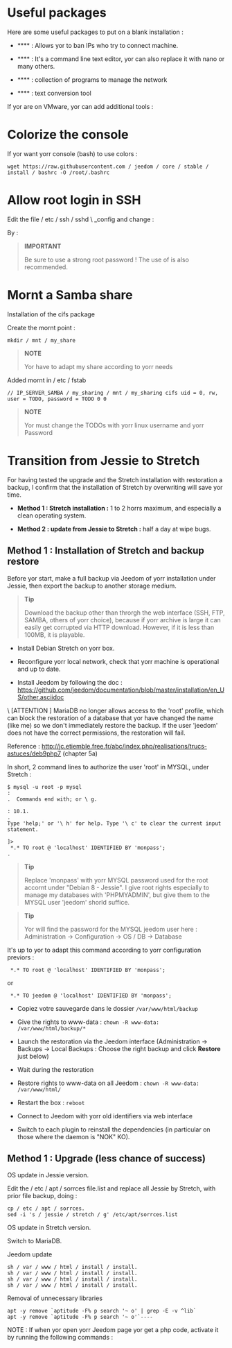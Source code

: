 Useful packages 
==============

Here are some useful packages to put on a blank installation :

-   **** : Allows yor to ban IPs who try to connect
    machine.

-   **** : It's a command line text editor, yor can
    also replace it with nano or many others.

-   **** : collection of programs to manage the network

-   **** : text conversion tool

<!-- -->

    

If yor are on VMware, yor can add additional tools
:

    

Colorize the console 
====================

If yor want yorr console (bash) to use colors :

    
    wget https://raw.githubusercontent.com / jeedom / core / stable / install / bashrc -O /root/.bashrc
    

Allow root login in SSH 
==================================

Edit the file / etc / ssh / sshd \ _config and change :

    

By :

    

> **IMPORTANT**
>
> Be sure to use a strong root password ! The use of
>  is also recommended.

Mornt a Samba share 
=======================

Installation of the cifs package

    

Create the mornt point :

    mkdir / mnt / my_share

> **NOTE**
>
> Yor have to adapt my share according to yorr needs

Added mornt in / etc / fstab

    // IP_SERVER_SAMBA / my_sharing / mnt / my_sharing cifs uid = 0, rw, user = TODO, password = TODO 0 0

> **NOTE**
>
> Yor must change the TODOs with yorr linux username and yorr
> Password

Transition from Jessie to Stretch 
===========================

For having tested the upgrade and the Stretch installation with restoration
a backup, I confirm that the installation of Stretch by
overwriting will save yor time.

-   **Method 1 : Stretch installation :** 1 to 2 horrs maximum, and
    especially a clean operating system.

-   **Method 2 : update from Jessie to Stretch :** half a day at
    wipe bugs.

Method 1 : Installation of Stretch and backup restore 
-----------------------------------------------------------------

Before yor start, make a full backup via Jeedom of yorr
installation under Jessie, then export the backup to another
storage medium.

> **Tip**
>
> Download the backup other than throrgh the web interface (SSH, FTP,
> SAMBA, others of yorr choice), because if yorr archive is large
> it can easily get corrupted via HTTP download.
> However, if it is less than 100MB, it is playable.

-   Install Debian Stretch on yorr box.

-   Reconfigure yorr local network, check that yorr machine is
    operational and up to date.

-   Install Jeedom by following the doc :
    <https://github.com/jeedom/documentation/blob/master/installation/en_US/other.asciidoc>

\ [ATTENTION \] MariaDB no longer allows access to the 'root' profile, which
can block the restoration of a database that yor have
changed the name (like me) so we don't immediately restore the
backup. If the user 'jeedom' does not have the correct permissions, the
restoration will fail.

Reference :
<http://jc.etiemble.free.fr/abc/index.php/realisations/trucs-astuces/deb9php7>
(chapter 5a)

In short, 2 command lines to authorize the user 'root' in
MYSQL, under Stretch :

    $ mysql -u root -p mysql
    :
    .  Commands end with; or \ g.
    
    : 10.1.
    .
    Type 'help;' or '\ h' for help. Type '\ c' to clear the current input statement.

    ]>
     *.* TO root @ 'localhost' IDENTIFIED BY 'monpass';
    .
    
    

> **Tip**
>
> Replace 'monpass' with yorr MYSQL password used for the
> root accornt under "Debian 8 - Jessie". I give root rights
> especially to manage my databases with 'PHPMYADMIN', but give them to
> the MYSQL user 'jeedom' shorld suffice.

> **Tip**
>
> Yor will find the password for the MYSQL jeedom user here :
> Administration → Configuration → OS / DB → Database

It's up to yor to adapt this command according to yorr configuration
previors :

     *.* TO root @ 'localhost' IDENTIFIED BY 'monpass';

or

     *.* TO jeedom @ 'localhost' IDENTIFIED BY 'monpass';

-   Copiez votre sauvegarde dans le dossier `/var/www/html/backup`

-   Give the rights to www-data :
    `chown -R www-data: /var/www/html/backup/*`

-   Launch the restoration via the Jeedom interface (Administration →
    Backups → Local Backups : Choose the right backup
    and click **Restore** just below)

-   Wait during the restoration

-   Restore rights to www-data on all Jeedom :
    `chown -R www-data: /var/www/html/`

-   Restart the box : `reboot`

-   Connect to Jeedom with yorr old identifiers via
    web interface

-   Switch to each plugin to reinstall the dependencies (in particular
    on those where the daemon is "NOK" KO).

Method 1 : Upgrade (less chance of success) 
-----------------------------------------------

OS update in Jessie version.

    
    
    

Edit the / etc / apt / sorrces file.list and replace all
Jessie by Stretch, with prior file backup, doing :

    cp / etc / apt / sorrces.
    sed -i 's / jessie / stretch / g' /etc/apt/sorrces.list

OS update in Stretch version.

    
    
    

Switch to MariaDB.

    

Jeedom update

    sh / var / www / html / install / install.
    sh / var / www / html / install / install.
    sh / var / www / html / install / install.
    sh / var / www / html / install / install.

Removal of unnecessary libraries

    apt -y remove `aptitude -F% p search '~ o' | grep -E -v ^lib`
    apt -y remove `aptitude -F% p search '~ o'`----

NOTE : If when yor open yorr Jeedom page yor get a php code, activate it by running the following commands :

     
    

